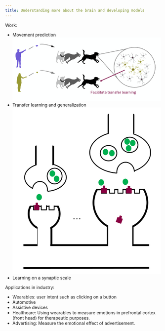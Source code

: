 ```yaml
---
title: Understanding more about the brain and developing models
---
```

Work:
- Movement prediction
![''](image-6.png)
- Transfer learning and generalization
![''](synapse.png)
- Learning on a synaptic scale

Applications in industry:
- Wearables: user intent such as clicking on a button
- Automotive
- Assistive devices
- Healthcare: Using wearables to measure emotions in prefrontal cortex (front head) for therapeutic purposes.
- Advertising: Measure the emotional effect of advertisement.

<!--more-->
